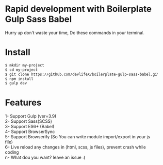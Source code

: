 # Rapid development with Boilerplate Gulp Sass Babel
Hurry up don't waste your time, Do these commands in your terminal.

# Install
```bash
$ mkdir my-project
$ cd my-project
$ git clone https://github.com/devlifeX/boilerplate-gulp-sass-babel.git .
$ npm install
$ gulp dev
```
# Features
1- Support Gulp (ver=3.9)  
2- Support Sass(SCSS)  
3- Support ES6+ (Babel)  
4- Support BrowserSync  
5- Support Browserify (So You can write module import/export in your js file)  
6- Live reload any changes in (html, scss, js files), prevent crash while coding  
n- What dou you want? leave an issue :)  
